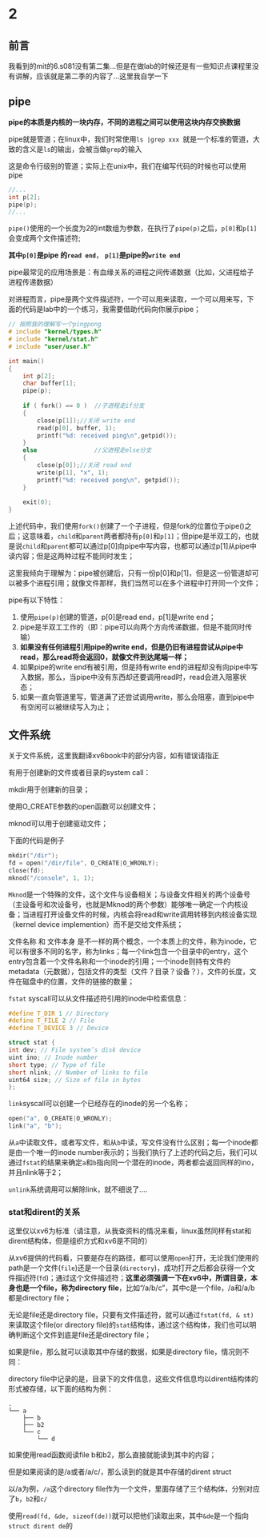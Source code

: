 # 2

## 前言



我看到的mit的6.s081没有第二集...但是在做lab的时候还是有一些知识点课程里没有讲解，应该就是第二季的内容了...这里我自学一下



## pipe

**pipe的本质是内核的一块内存，不同的进程之间可以使用这块内存交换数据**

pipe就是管道；在linux中，我们时常使用`ls |grep xxx `就是一个标准的管道，大致的含义是`ls`的输出，会被当做`grep`的输入

这是命令行级别的管道；实际上在unix中，我们在编写代码的时候也可以使用pipe

```c
//...
int p[2];
pipe(p);
//...
```

`pipe()`使用的一个长度为2的int数组为参数，在执行了`pipe(p)`之后，`p[0]`和`p[1]`会变成两个文件描述符;

**其中`p[0]`是pipe 的`read end`**， **`p[1]`是pipe的`write end`**

pipe最常见的应用场景是：有血缘关系的进程之间传递数据（比如，父进程给子进程传递数据）

对进程而言，pipe是两个文件描述符，一个可以用来读取，一个可以用来写，下面的代码是lab中的一个练习，我需要借助代码向你展示pipe；

```c
// 按照我的理解写一个pingpong
# include "kernel/types.h"
# include "kernel/stat.h"
# include "user/user.h"

int main()
{
    int p[2];
    char buffer[1];
    pipe(p);
    
    if ( fork() == 0 )	//子进程走if分支
    {
        close(p[1]);//关闭 write end
        read(p[0], buffer, 1);
        printf("%d: received ping\n",getpid());
    }
    else				//父进程走else分支
    {
        close(p[0]);//关闭 read end
        write(p[1], "x", 1);
        printf("%d: received pong\n", getpid());
    }
    
    exit(0);
}
```

上述代码中，我们使用`fork()`创建了一个子进程，但是fork的位置位于pipe()之后；这意味着，`child`和`parent`两者都持有`p[0]`和`p[1]`；但pipe是半双工的，也就是说`child`和`parent`都可以通过p[0]向pipe中写内容，也都可以通过p[1]从pipe中读内容；但是这两种过程不能同时发生；

这里我倾向于理解为：pipe被创建后，只有一份p[0]和p[1]，但是这一份管道却可以被多个进程引用；就像文件那样，我们当然可以在多个进程中打开同一个文件；

pipe有以下特性：

1. 使用`pipe(p)`创建的管道，p[0]是read end，p[1]是write end；
2. pipe是半双工工作的（即：pipe可以向两个方向传递数据，但是不能同时传输）
3. **如果没有任何进程引用pipe的write end，但是仍旧有进程尝试从pipe中read，那么read将会返回0，就像文件到达尾端一样；**
4. 如果pipe的write end有被引用，但是持有write end的进程却没有向pipe中写入数据，那么，当pipe中没有东西却还要调用read时，read会进入阻塞状态；
5. 如果一直向管道里写，管道满了还尝试调用write，那么会阻塞，直到pipe中有空闲可以被继续写入为止；



## 文件系统

关于文件系统，这里我翻译xv6book中的部分内容，如有错误请指正

有用于创建新的文件或者目录的system call：

mkdir用于创建新的目录；

使用O_CREATE参数的open函数可以创建文件；

mknod可以用于创建驱动文件；

下面的代码是例子

```c
mkdir("/dir");
fd = open("/dir/file", O_CREATE|O_WRONLY);
close(fd);
mknod("/console", 1, 1);
```

`Mknod`是一个特殊的文件，这个文件与设备相关；与设备文件相关的两个设备号（主设备号和次设备号，也就是Mknod的两个参数）能够唯一确定一个内核设备；当进程打开设备文件的时候，内核会将read和write调用转移到内核设备实现（kernel device implemention）而不是交给文件系统；

文件名称 和 文件本身 是不一样的两个概念，一个本质上的文件，称为inode，它可以有很多不同的名字，称为links；每一个link包含一个目录中的entry，这个entry包含着一个文件名称和一个inode的引用；一个inode则持有文件的metadata（元数据），包括文件的类型（文件？目录？设备？），文件的长度，文件在磁盘中的位置，文件的链接的数量；

`fstat` syscall可以从文件描述符引用的inode中检索信息：

```c
#define T_DIR 1 // Directory
#define T_FILE 2 // File
#define T_DEVICE 3 // Device

struct stat {
int dev; // File system’s disk device
uint ino; // Inode number
short type; // Type of file
short nlink; // Number of links to file
uint64 size; // Size of file in bytes
};
```

`link`syscall可以创建一个已经存在的inode的另一个名称；

```c
open("a", O_CREATE|O_WRONLY);
link("a", "b");
```

从`a`中读取文件，或者写文件，和从`b`中读，写文件没有什么区别；每一个inode都是由一个唯一的inode number表示的；当我们执行了上述的代码之后，我们可以通过`fstat`的结果来确定`a`和`b`指向同一个潜在的inode，两者都会返回同样的ino，并且nlink等于2；

`unlink`系统调用可以解除link，就不细说了....

### stat和dirent的关系

这里仅以xv6为标准（请注意，从我查资料的情况来看，linux虽然同样有stat和dirent结构体，但是组织方式和xv6是不同的）

从xv6提供的代码看，只要是存在的路径，都可以使用`open`打开，无论我们使用的path是一个文件(`file`)还是一个目录(`directory`)，成功打开之后都会获得一个文件描述符(`fd`)；通过这个文件描述符；**这里必须强调一下在xv6中，所谓目录，本身也是一个file，称为directory file**，比如“/a/b/c”，其中c是一个file，/a和/a/b都是directory file；

无论是file还是directory file，只要有文件描述符，就可以通过`fstat(fd, & st)`来读取这个file(or directory file)的`stat`结构体，通过这个结构体，我们也可以明确判断这个文件到底是file还是directory file；



如果是file，那么就可以读取其中存储的数据，如果是directory file，情况则不同：

directory file中记录的是，目录下的文件信息，这些文件信息均以dirent结构体的形式被存储，以下面的结构为例：

```shell
.
└── a
    ├── b
    ├── b2
    └── c
        └── d
```

如果使用read函数阅读file b和b2，那么直接就能读到其中的内容；

但是如果阅读的是/a或者/a/c/，那么读到的就是其中存储的dirent struct

以/a为例，`/a`这个directory file作为一个文件，里面存储了三个结构体，分别对应了`b`，`b2`和`c/`

使用`read(fd, &de, sizeof(de))`就可以把他们读取出来，其中`&de`是一个指向`struct dirent de`的







